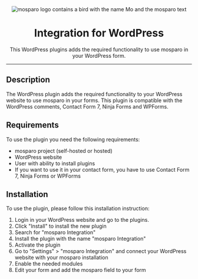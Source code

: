 &nbsp;
<p align="center">
    <img src="https://github.com/mosparo/mosparo/blob/master/assets/images/mosparo-logo.svg?raw=true" alt="mosparo logo contains a bird with the name Mo and the mosparo text"/>
</p>

<h1 align="center">
    Integration for WordPress
</h1>
<p align="center">
    This WordPress plugins adds the required functionality to use mosparo in your WordPress form.
</p>

-----

## Description
The WordPress plugin adds the required functionality to your WordPress website to use mosparo in your forms.
This plugin is compatible with the WordPress comments, Contact Form 7, Ninja Forms and WPForms.

## Requirements
To use the plugin you need the following requirements:
- mosparo project (self-hosted or hosted)
- WordPress website
- User with ability to install plugins
- If you want to use it in your contact form, you have to use Contact Form 7, Ninja Forms or WPForms

## Installation
To use the plugin, please follow this installation instruction:

1. Login in your WordPress website and go to the plugins.
2. Click "Install" to install the new plugin
3. Search for "mosparo Integration"
4. Install the plugin with the name "mosparo Integration"
5. Activate the plugin
6. Go to "Settings" > "mosparo Integration" and connect your WordPress website with your mosparo installation
7. Enable the needed modules
8. Edit your form and add the mosparo field to your form